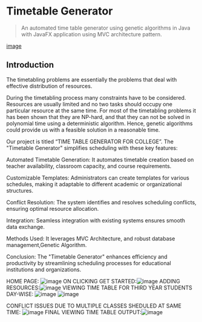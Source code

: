 
# Timetable Generator

> An automated time table generator using genetic algorithms in Java with JavaFX application using MVC architecture pattern.

[image](https://github.com/HK0369/Timetable-Generator-master/assets/154605397/1452507e-77e2-4cc0-acea-7558a6d45d93)

## Introduction
The timetabling problems are essentially the problems that deal with effective distribution of resources. 

During the timetabling process many constraints have to be considered. Resources are usually limited and no two tasks should occupy one particular resource at the same time. For most of the timetabling problems it has been shown that they are NP-hard, and that they can not be solved in polynomial time using a deterministic algorithm. Hence, genetic algorithms could provide us with a feasible solution in a reasonable time.

Our project is titled “TIME TABLE GENERATOR FOR COLLEGE”. The "Timetable Generator" simplifies scheduling with these key features:

Automated Timetable Generation: It automates timetable creation based on teacher availability, classroom capacity, and course requirements.

Customizable Templates: Administrators can create templates for various schedules, making it adaptable to different academic or organizational structures.

Conflict Resolution: The system identifies and resolves scheduling conflicts, ensuring optimal resource allocation.

Integration: Seamless integration with existing systems ensures smooth data exchange.

Methods Used: It leverages MVC Architecture, and robust database management,Genetic Algorithm.

Conclusion: The "Timetable Generator" enhances efficiency and productivity by streamlining scheduling processes for educational institutions and organizations.

HOME PAGE: ![image](https://github.com/HK0369/Timetable-Generator-master/assets/154605397/4332003e-ee46-4f99-853c-39dca9beb428)
ON CLICKING GET STARTED:![image](https://github.com/HK0369/Timetable-Generator-master/assets/154605397/a3443aca-9369-4ee5-a267-7840ce1c3992)
ADDING RESOURCES:![image](https://github.com/HK0369/Timetable-Generator-master/assets/154605397/c7679645-84e1-4619-ad41-49d2a01bf500)
VIEWING TIME TABLE FOR THIRD YEAR STUDENTS DAY-WISE: ![image](https://github.com/HK0369/Timetable-Generator-master/assets/154605397/f09131b0-eeb1-4513-b38c-4acccb9d6e9c)
![image](https://github.com/HK0369/Timetable-Generator-master/assets/154605397/16a98857-7927-4fb1-a6fe-20c49f4ff658)

CONFLICT ISSUES DUE TO MULTIPLE CLASSES SHEDULED AT SAME TIME: ![image](https://github.com/HK0369/Timetable-Generator-master/assets/154605397/f40ccf70-aa7c-4906-8469-694732a32a6b)
FINAL VIEWING TIME TABLE OUTPUT:![image](https://github.com/HK0369/Timetable-Generator-master/assets/154605397/84003c69-fd77-4ae9-b451-f91be338014a)








